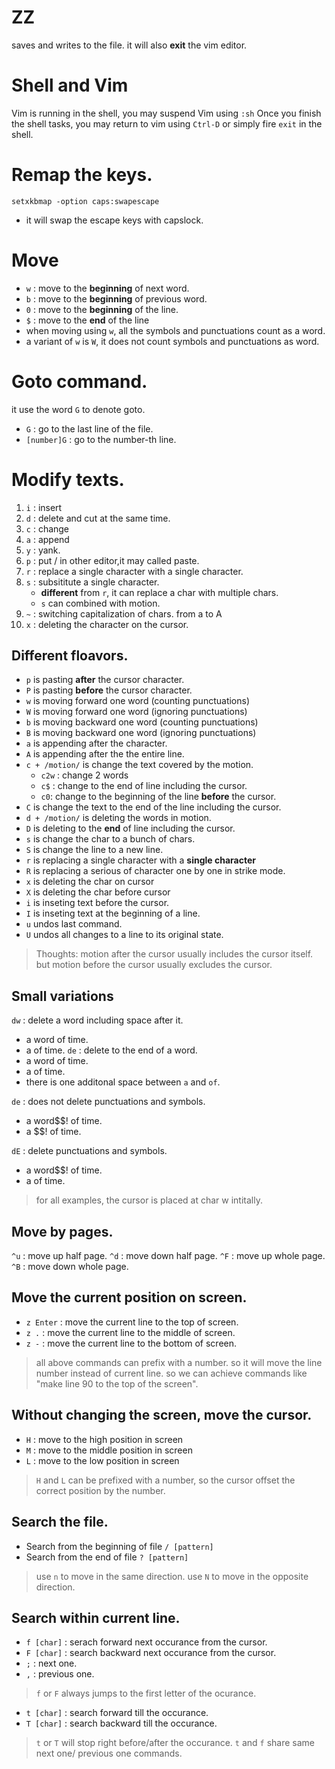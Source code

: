 # ZZ
saves and writes to the file.
it will also **exit** the vim editor.

# Shell and Vim
Vim is running in the shell, you may suspend Vim using
`:sh`
Once you finish the shell tasks, you may return to vim using
`Ctrl-D` or simply fire `exit` in the shell.

# Remap the keys.
`setxkbmap -option caps:swapescape`
* it will swap the escape keys with capslock.

# Move
* `w` : move to the **beginning** of next word. 
* `b` : move to the **beginning** of previous word.
* `0` : move to the **beginning** of the line.
* `$` : move to the **end** of the line
* when moving using `w`, all the symbols and punctuations count as a word.
* a variant of `w` is `W`, it does not count symbols and punctuations as word.

# Goto command.
it use the word `G` to denote goto.
* `G` : go to the last line of the file.
* `[number]G` : go to the number-th line.

# Modify texts.
1. `i` : insert
1. `d` : delete and cut at the same time.
1. `c` : change
1. `a` : append
1. `y` : yank.
1. `p` : put / in other editor,it may called paste.
1. `r` : replace a single character with a single character.
1. `s` : subsititute a single character.
	* **different** from `r`, it can replace a char with multiple chars.
	* `s` can combined with motion.
1. `~` : switching capitalization of chars. from a to A
1. `x` : deleting the character on the cursor.

## Different floavors.
* `p` is pasting **after** the cursor character.
* `P` is pasting **before** the cursor character.
* `w` is moving forward one word (counting punctuations)
* `W` is moving forward one word (ignoring punctuations)
* `b` is moving backward one word (counting punctuations)
* `B` is moving backward one word (ignoring punctuations)
* `a` is appending after the character.
* `A` is appending after the the entire line.
* `c + /motion/` is change the text covered by the motion.
	* `c2w` : change 2 words
	* `c$` : change to the end of line including the cursor.
	* `c0`: change to the beginning of the line **before** the cursor.
* `C` is change the text to the end of the line including the cursor.
* `d + /motion/` is deleting the words in motion.
* `D` is deleting to the **end** of line including the cursor.
* `s` is change the char to a bunch of chars.
* `S` is change the line to a new line.
* `r` is replacing a single character with a **single character**
* `R` is replacing a serious of character one by one in strike mode.
* `x` is deleting the char on cursor
* `X` is deleting the char before cursor
* `i` is inseting text before the cursor.
* `I` is inseting text at the beginning of a line.
* `u` undos last command.
* `U` undos all changes to a line to its original state.

> Thoughts: motion after the cursor usually includes the cursor itself. but motion before the cursor usually excludes the cursor. 

## Small variations
`dw` : delete a word including space after it.
* a word of time.
* a of time.
`de` : delete to the end of a word.
* a word of time.
* a  of time.
* there is one additonal space between `a` and `of`. 

`de` : does not delete punctuations and symbols.
* a word$$! of time.
* a $$! of time.

`dE` : delete punctuations and symbols.
* a word$$! of time.
* a  of time.
> for all examples, the cursor is placed at char w intitally.

## Move by pages.
`^u` : move up half page.
`^d` : move down half page.
`^F` : move up whole page.
`^B` : move down whole page.

## Move the current position on screen.
* `z Enter` : move the current line to the top of screen.
* `z .` : move the current line to the middle of screen.
* `z -` : move the current line to the bottom of screen. 

> all above commands can prefix with a number. so it will move the line number instead of current line.
> so we can achieve commands like "make line 90 to the top of the screen".

## Without changing the screen, move the cursor.
* `H` : move to the high position in screen
* `M` : move to the middle position in screen
* `L` : move to the low position in screen
> `H` and `L` can be prefixed with a number, so the cursor offset the correct position by the number.

## Search the file.
* Search from the beginning of file 
`/ [pattern]` 
* Search from the end of file 
`? [pattern]` 
> use `n` to move in the same direction. 
> use `N` to move in the opposite direction.

## Search within current line.
* `f [char]` : serach forward next occurance from the cursor.
* `F [char]` : search backward next occurance from the cursor.
* `;` : next one.
* `,` : previous one.
> `f` or `F` always jumps to the first letter of the ocurance.

* `t [char]` : search forward till the occurance.
* `T [char]` : search backward till the occurance.
> `t` or `T` will stop right before/after the occurance.
> `t` and `f` share same next one/ previous one commands.
